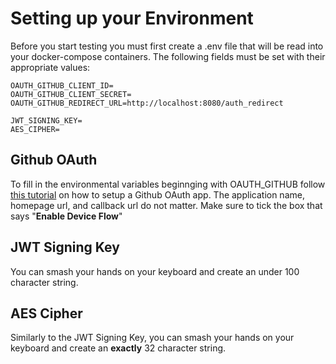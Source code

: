 # Setting up your Environment

Before you start testing you must first create a .env file that will be read into your docker-compose containers.
The following fields must be set with their appropriate values:

```dotenv
OAUTH_GITHUB_CLIENT_ID=
OAUTH_GITHUB_CLIENT_SECRET=
OAUTH_GITHUB_REDIRECT_URL=http://localhost:8080/auth_redirect

JWT_SIGNING_KEY=
AES_CIPHER=
```

## Github OAuth

To fill in the environmental variables beginnging with OAUTH_GITHUB
follow [this tutorial](https://docs.github.com/en/developers/apps/building-oauth-apps/creating-an-oauth-app) on how to
setup a Github OAuth app. The application name, homepage url, and callback url do not matter.
Make sure to tick the box that says "__Enable Device Flow__"

## JWT Signing Key
You can smash your hands on your keyboard and create an under 100 character string.

## AES Cipher
Similarly to the JWT Signing Key, you can smash your hands on your keyboard and create an **exactly** 32 character string. 